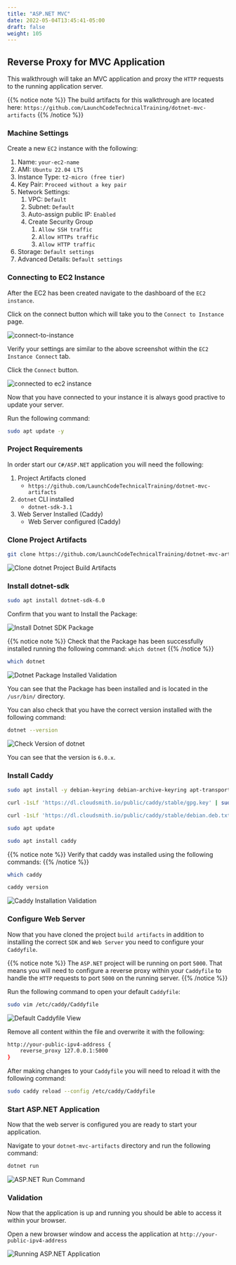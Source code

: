 ```yaml
---
title: "ASP.NET MVC"
date: 2022-05-04T13:45:41-05:00
draft: false
weight: 105
---
```


## Reverse Proxy for MVC Application

This walkthrough will take an MVC application and proxy the `HTTP` requests to the running application server.

{{% notice note %}}
The build artifacts for this walkthrough are located here:
`https://github.com/LaunchCodeTechnicalTraining/dotnet-mvc-artifacts`
{{% /notice %}}

### Machine Settings

Create a new `EC2` instance with the following:
1. Name: `your-ec2-name`
1. AMI: `Ubuntu 22.04 LTS`
1. Instance Type: `t2-micro (free tier)`
1. Key Pair: `Proceed without a key pair`
1. Network Settings:
    1. VPC: `Default`
    1. Subnet: `Default`
    1. Auto-assign public IP: `Enabled`
    1. Create Security Group
        1. `Allow SSH traffic`
        1. `Allow HTTPs traffic`
        1. `Allow HTTP traffic`
1. Storage: `Default settings`
1. Advanced Details: `Default settings`

### Connecting to EC2 Instance

After the EC2 has been created navigate to the dashboard of the `EC2 instance`.

Click on the connect button which will take you to the `Connect to Instance` page.

![connect-to-instance](pictures/connect-to-instance.png?classes=border)

Verify your settings are similar to the above screenshot within the `EC2 Instance Connect` tab.

Click the `Connect` button.

![connected to ec2 instance](pictures/connected-to-instance-view.png?classes=border)

Now that you have connected to your instance it is always good practive to update your server.

Run the following command:

```bash
sudo apt update -y
```

### Project Requirements

In order start our `C#/ASP.NET` application you will need the following:
1. Project Artifacts cloned
    - `https://github.com/LaunchCodeTechnicalTraining/dotnet-mvc-artifacts`
1. `dotnet` CLI installed
    - `dotnet-sdk-3.1`
1. Web Server Installed (Caddy)
    - Web Server configured (Caddy)

### Clone Project Artifacts

```bash
git clone https://github.com/LaunchCodeTechnicalTraining/dotnet-mvc-artifacts
```

![Clone dotnet Project Build Artifacts](pictures/clone-dotnet-artifacts.png?classes=border)

### Install dotnet-sdk

```bash
sudo apt install dotnet-sdk-6.0
```

Confirm that you want to Install the Package:

![Install Dotnet SDK Package](pictures/apt-install-dotnet-Y.png?classes=border)

{{% notice note %}}
Check that the Package has been successfully installed running the following command: `which dotnet`
{{% /notice %}}

```bash
which dotnet
```
![Dotnet Package Installed Validation](pictures/dotnet-installed-check.png?classes=border)

You can see that the Package has been installed and is located in the `/usr/bin/` directory.

You can also check that you have the correct version installed with the following command:

```bash
dotnet --version
```

![Check Version of dotnet](pictures/dotnet--version.png?classes=border)

You can see that the version is `6.0.x`.

### Install Caddy

```bash
sudo apt install -y debian-keyring debian-archive-keyring apt-transport-https
```

```bash
curl -1sLf 'https://dl.cloudsmith.io/public/caddy/stable/gpg.key' | sudo gpg --dearmor -o /usr/share/keyrings/caddy-stable-archive-keyring.gpg
```

```bash
curl -1sLf 'https://dl.cloudsmith.io/public/caddy/stable/debian.deb.txt' | sudo tee /etc/apt/sources.list.d/caddy-stable.list
```

```bash
sudo apt update
```

```bash
sudo apt install caddy
```

{{% notice note %}}
Verify that caddy was installed using the following commands:
{{% /notice %}}

```bash
which caddy
```

```bash
caddy version
```

![Caddy Installation Validation](pictures/caddy-install-validation.png?classes=border)

### Configure Web Server

Now that you have cloned the project `build artifacts` in addition to installing the correct `SDK` and `Web Server` you need to configure your `Caddyfile`.

{{% notice note %}}
The `ASP.NET` project will be running on port `5000`. That means you will need to configure a reverse proxy within your `Caddyfile` to handle the `HTTP` requests to port `5000` on the running server.
{{% /notice %}}

Run the following command to open your default `Caddyfile`:

```bash
sudo vim /etc/caddy/Caddyfile
```

![Default Caddyfile View](pictures/default-caddyfile.png?classes=border)

Remove all content within the file and overwrite it with the following:

```bash
http://your-public-ipv4-address {
    reverse_proxy 127.0.0.1:5000
}
```

After making changes to your `Caddyfile` you will need to reload it with the following command:

```bash
sudo caddy reload --config /etc/caddy/Caddyfile
```

### Start ASP.NET Application

Now that the web server is configured you are ready to start your application.

Navigate to your `dotnet-mvc-artifacts` directory and run the following command:

```bash
dotnet run
```

![ASP.NET Run Command](pictures/dotnet-run.png?classes=border)

### Validation

Now that the application is up and running you should be able to access it within your browser.

Open a new browser window and access the application at `http://your-public-ipv4-address`

![Running ASP.NET Application](pictures/running-dotnet-application.png?classes=border)